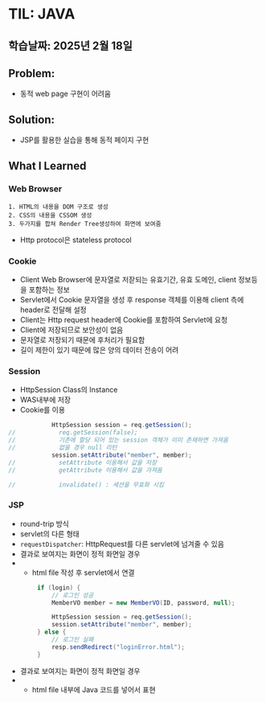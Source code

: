 # TIL: JAVA
## 학습날짜: 2025년 2월 18일

## Problem:
- 동적 web page 구현이 어려움

## Solution:
- JSP를 활용한 실습을 통해 동적 페이지 구현

## What I Learned

### Web Browser
```
1. HTML의 내용을 DOM 구조로 생성
2. CSS의 내용을 CSSOM 생성
3. 두가지를 합쳐 Render Tree생성하여 화면에 보여줌
```
- Http protocol은 stateless protocol

### Cookie
- Client Web Browser에 문자열로 저잗되는 유효기간, 유효 도메인, client 정보등을 포함하는 정보
- Servlet에서 Cookie 문자열을 생성 후 response 객체를 이용해 client 측에 header로 전달해 설정
- Client는 Http request header에 Cookie를 포함하여 Servlet에 요청
- Client에 저장되므로 보안성이 없음
- 문자열로 저장되기 때문에 후처리가 필요함
- 길이 제한이 있기 때문에 많은 양의 데이터 전송이 어려

### Session
- HttpSession Class의 Instance
- WAS내부에 저장
- Cookie를 이용
```java
            HttpSession session = req.getSession();
//            req.getSession(false);
//            기존에 할당 되어 있는 session 객체가 이미 존재하면 가져옴
//            없을 경우 null 리턴
            session.setAttribute("member", member);
//            setAttribute 이옹해서 값을 저장
//            getAttribute 이용해서 값을 가져옴

//            invalidate() : 세션을 무효화 시킴
```

### JSP
- round-trip 방식
- servlet의 다른 형태
- `requestDispatcher`: HttpRequest를 다른 servlet에 넘겨줄 수 있음
- 결과로 보여지는 화면이 정적 화면일 경우
- - html file 작성 후 servlet에서 연결
```java
        if (login) {
            // 로그인 성공
            MemberVO member = new MemberVO(ID, password, null);

            HttpSession session = req.getSession();
            session.setAttribute("member", member);
        } else {
            // 로그인 실패
            resp.sendRedirect("loginError.html");
        }
```
- 결과로 보여지는 화면이 정적 화면일 경우
- - html file 내부에 Java 코드를 넣어서 표현

